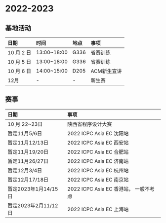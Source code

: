 # 2022-2023

## 基地活动

|日期|时间|地点|事项|
|:--|:--|:--|:--|
|10 月 2 日|13:00~18:00|G336|省赛训练|
|10 月 5 日|13:00~18:00|G336|省赛训练|
|10 月 6 日|14:00~15:00|D205|ACM新生宣讲|
|12月|-|-|新生赛|

## 赛事

|日期|事项|
|:--|:--|
|10 月 22~23日|陕西省程序设计大赛|
|暂定11月5/6日|2022 ICPC Asia EC 沈阳站|
|暂定11月12/13日|2022 ICPC Asia EC 西安站|
|暂定11月19/20日|2022 ICPC Asia EC 合肥站|
|暂定11月26/27日|2022 ICPC Asia EC 济南站|
|暂定12月3/4日|2022 ICPC Asia EC 杭州站|
|暂定12月17/18日|2022 ICPC Asia EC 南京站|
|暂定2023年1月14/15日|2022 ICPC Asia EC 香港站， 一般不考虑|
|暂定2023年2月11/12日|2022 ICPC Asia EC 上海站|
